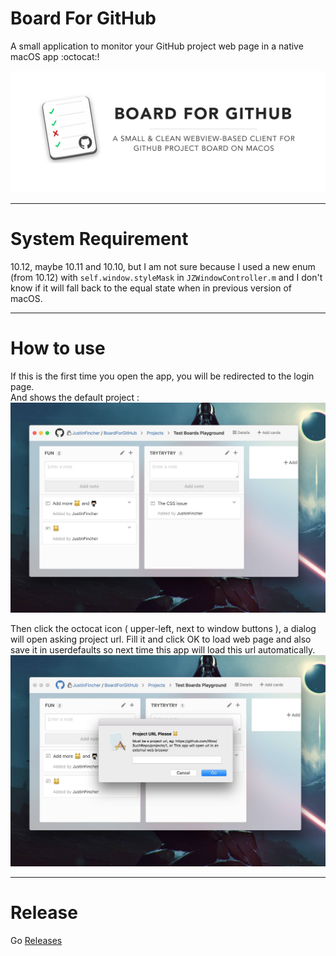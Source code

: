# Board For GitHub

A small application to monitor your GitHub project web page in a native macOS app :octocat:!

![](https://raw.githubusercontent.com/JustinFincher/BoardForGitHub/master/DemoImgs/Banner.jpg)

---

# System Requirement

10.12, maybe 10.11 and 10.10, but I am not sure because I used a new enum (from 10.12) with `self.window.styleMask` in `JZWindowController.m` and I don't know if it will fall back to the equal state when in previous version of macOS.

---

# How to use

If this is the first time you open the app, you will be redirected to the login page.  
And shows the default project :   
![](https://raw.githubusercontent.com/JustinFincher/BoardForGitHub/master/DemoImgs/1.jpg)

Then click the octocat icon ( upper-left, next to window buttons ), a dialog will open asking project url. Fill it and click OK to load web page and also save it in userdefaults so next time this app will load this url automatically.  
![](https://raw.githubusercontent.com/JustinFincher/BoardForGitHub/master/DemoImgs/2.jpg)

---

# Release

Go [Releases](https://github.com/JustinFincher/BoardForGitHub/releases)
